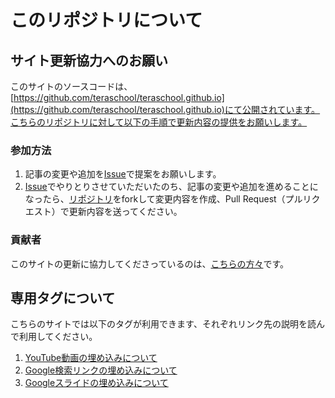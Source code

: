# このリポジトリについて
## サイト更新協力へのお願い
このサイトのソースコードは、[https://github.com/teraschool/teraschool.github.io](https://github.com/teraschool/teraschool.github.io)にて公開されています。こちらのリポジトリに対して以下の手順で更新内容の提供をお願いします。

### 参加方法
1. 記事の変更や追加を[Issue](https://github.com/teraschool/teraschool.github.io/issues)で提案をお願いします。
2. [Issue](https://github.com/teraschool/teraschool.github.io/issues)でやりとりさせていただいたのち、記事の変更や追加を進めることになったら、[リポジトリ](https://github.com/teraschool/teraschool.github.io)をforkして変更内容を作成、Pull Request（プルリクエスト）で更新内容を送ってください。

### 貢献者
このサイトの更新に協力してくださっているのは、[こちらの方々](https://github.com/teraschool/teraschool.github.io/graphs/contributors)です。

## 専用タグについて
こちらのサイトでは以下のタグが利用できます、それぞれリンク先の説明を読んで利用してください。

1. [YouTube動画の埋め込みについて](how/YouTube.md)
1. [Google検索リンクの埋め込みについて](how/Google.md)
1. [Googleスライドの埋め込みについて](how/GoogleSlide.md)
